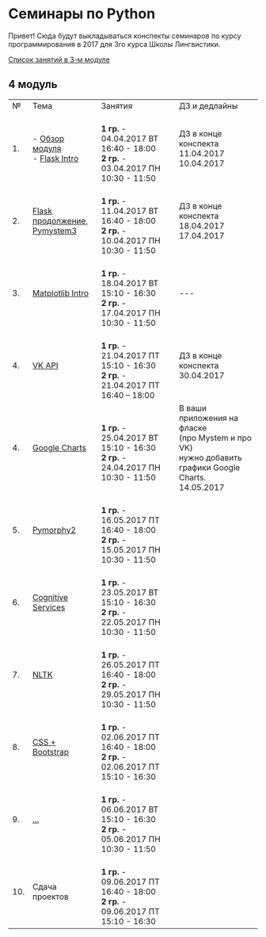 # Семинары по Python

Привет! Сюда будут выкладываться конспекты семинаров по курсу программирования в 2017 для 3го курса Школы Лингвистики. 

[Список занятий в 3-м модуле](https://github.com/elmiram/2017learnpython/blob/master/3module.md)

## 4 модуль

<table>
  <tr>
    <td>№</td>
    <td>Тема</td>
    <td>Занятия</td>
    <td>ДЗ и дедлайны</td>
  </tr>
  <tr>
    <td>1.</td>
    <td>
        - <a href="https://github.com/elmiram/2017learnpython/blob/master/Course_Info.md">Обзор модуля</a><br>
        - <a href="https://github.com/elmiram/2017learnpython/blob/master/11%20Flask%20intro.ipynb">Flask Intro</a>
    </td> 
    <td>
        <br>
        <b>1 гр.</b> - 04.04.2017 ВТ 16:40 - 18:00<br>
        <b>2 гр.</b> - 03.04.2017 ПН 10:30 - 11:50
    </td>
    <td>
        ДЗ в конце конспекта<br>
        11.04.2017<br>
        10.04.2017
    </td>
  </tr>
  <tr>
    <td>2.</td>
    <td>
        <a href="https://github.com/elmiram/2017learnpython/blob/master/12%20flask%20continued%2C%20pymystem.ipynb">Flask продолжение,<br> Pymystem3</a>
    </td> 
    <td>
        <br>
        <b>1 гр.</b> - 11.04.2017 ВТ 16:40 - 18:00<br>
        <b>2 гр.</b> - 10.04.2017 ПН 10:30 - 11:50
    </td>
    <td>
        ДЗ в конце конспекта<br>
        18.04.2017<br>
        17.04.2017
    </td>
  </tr>
  <tr>
    <td>3.</td>
    <td>
        <a href="https://github.com/elmiram/2017learnpython/blob/master/13%20Matplotlib.ipynb">Matplotlib Intro</a>
    </td> 
    <td>
        <br>
        <b>1 гр.</b> - 18.04.2017 ВТ 15:10 - 16:30<br>
        <b>2 гр.</b> - 17.04.2017 ПН 10:30 - 11:50
    </td>
    <td>
        ---
    </td>
  </tr>
  <tr>
    <td>4.</td>
    <td>
        <a href="https://github.com/elmiram/2017learnpython/blob/master/14%20VK.ipynb">VK API</a>
    </td> 
    <td>
        <br>
        <b>1 гр.</b> - 21.04.2017 ПТ 15:10 - 16:30<br>
        <b>2 гр.</b> - 21.04.2017 ПТ 16:40 – 18:00
    </td>
    <td>
        ДЗ в конце конспекта<br>
        30.04.2017
    </td>
  </tr>
  <tr>
    <td>4.</td>
    <td>
        <a href="https://github.com/elmiram/2017learnpython/blob/master/15%20Flask%2BGCharts.ipynb">Google Charts</a>
    </td> 
    <td>
        <br>
        <b>1 гр.</b> - 25.04.2017 ВТ 15:10 - 16:30<br>
        <b>2 гр.</b> - 24.04.2017 ПН 10:30 - 11:50
    </td>
    <td>
        В ваши приложения на фласке<br> (про Mystem и про VK) <br>нужно добавить графики Google Charts.<br>
        14.05.2017
    </td>
  </tr>
  <tr>
    <td>5.</td>
    <td>
        <a href="https://github.com/elmiram/2017learnpython/blob/master/16.%20Pymorphy2.ipynb">Pymorphy2</a>
    </td> 
    <td>
        <br>
        <b>1 гр.</b> - 16.05.2017 ПТ 16:40 - 18:00<br>
        <b>2 гр.</b> - 15.05.2017 ПН 10:30 - 11:50
    </td>
    <td>
    </td>
  </tr>
  <tr>
    <td>6.</td>
    <td>
        <a href="">Cognitive Services</a>
    </td> 
    <td>
        <br>
        <b>1 гр.</b> - 23.05.2017 ВТ 15:10 - 16:30<br>
        <b>2 гр.</b> - 22.05.2017 ПН 10:30 - 11:50
    </td>
    <td>
    </td>
  </tr>
  <tr>
    <td>7.</td>
    <td>
        <a href="">NLTK</a>
    </td> 
    <td>
        <br>
        <b>1 гр.</b> - 26.05.2017 ПТ 16:40 - 18:00<br>
        <b>2 гр.</b> - 29.05.2017 ПН 10:30 - 11:50
    </td>
    <td>
    </td>
  </tr>
  <tr>
    <td>8.</td>
    <td>
        <a href="">CSS + Bootstrap</a>
    </td> 
    <td>
        <br>
        <b>1 гр.</b> - 02.06.2017 ПТ 16:40 - 18:00<br>
        <b>2 гр.</b> - 02.06.2017 ПТ 15:10 - 16:30
    </td>
    <td>
    </td>
  </tr>
  <tr>
    <td>9.</td>
    <td>
        <a href="">...</a>
    </td> 
    <td>
        <br>
        <b>1 гр.</b> - 06.06.2017 ВТ 15:10 - 16:30<br>
        <b>2 гр.</b> - 05.06.2017 ПН 10:30 - 11:50
    </td>
    <td>
    </td>
  </tr>
  <tr>
    <td>10.</td>
    <td>
        Сдача проектов
    </td> 
    <td>
        <br>
        <b>1 гр.</b> - 09.06.2017 ПТ 16:40 - 18:00<br>
        <b>2 гр.</b> - 09.06.2017 ПТ 15:10 - 16:30
    </td>
    <td>
    </td>
  </tr>
</table>


